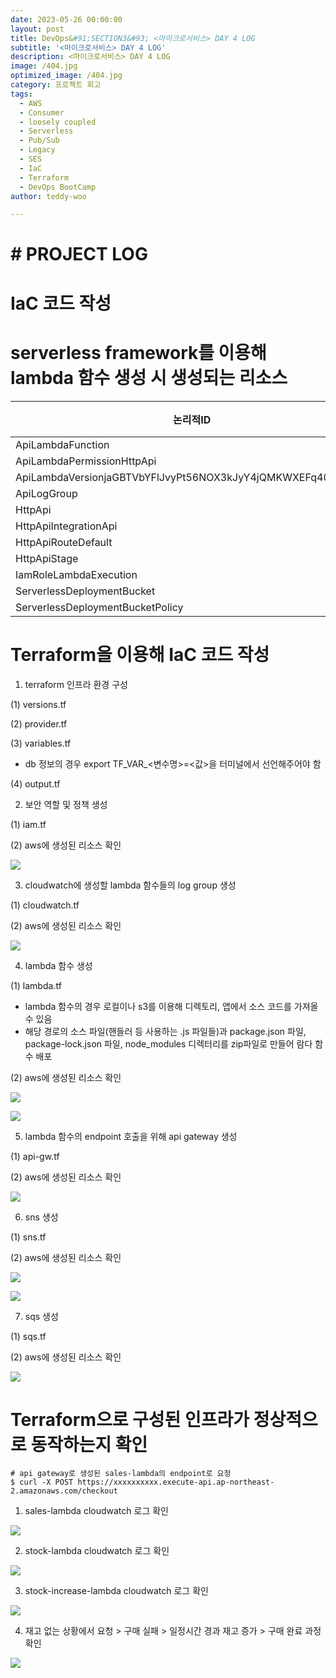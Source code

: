 ```yaml
---
date: 2023-05-26 00:00:00
layout: post
title: DevOps&#91;SECTION3&#93; <마이크로서비스> DAY 4 LOG
subtitle: '<마이크로서비스> DAY 4 LOG'
description: <마이크로서비스> DAY 4 LOG
image: /404.jpg
optimized_image: /404.jpg
category: 프로젝트 회고
tags:
  - AWS
  - Consumer
  - loosely coupled
  - Serverless
  - Pub/Sub
  - Legacy
  - SES
  - IaC
  - Terraform
  - DevOps BootCamp
author: teddy-woo

---
```


# # PROJECT LOG

# IaC 코드 작성

# serverless framework를 이용해 lambda 함수 생성 시 생성되는 리소스

| 논리적ID | 유형 | 모듈 |
| --- | --- | --- |
| ApiLambdaFunction | AWS::Lambda::Function | - |
| ApiLambdaPermissionHttpApi | AWS::Lambda::Permission | - |
| ApiLambdaVersionjaGBTVbYFlJvyPt56NOX3kJyY4jQMKWXEFq4057TLFU | AWS::Lambda::Version | - |
| ApiLogGroup | AWS::Logs::LogGroup | - |
| HttpApi | AWS::ApiGatewayV2::Api | - |
| HttpApiIntegrationApi | AWS::ApiGatewayV2::Integration | - |
| HttpApiRouteDefault | AWS::ApiGatewayV2::Route | - |
| HttpApiStage | AWS::ApiGatewayV2::Stage | - |
| IamRoleLambdaExecution | AWS::IAM::Role | - |
| ServerlessDeploymentBucket | AWS::S3::Bucket | - |
| ServerlessDeploymentBucketPolicy | AWS::S3::BucketPolicy | - |

# Terraform을 이용해 IaC 코드 작성

1. terraform 인프라 환경 구성

(1) versions.tf

(2) provider.tf

(3) variables.tf

- db 정보의 경우 export TF_VAR_<변수명>=<값>을 터미널에서 선언해주어야 함

(4) output.tf

2. 보안 역할 및 정책 생성

(1) iam.tf

(2) aws에 생성된 리소스 확인

![](https://blog.kakaocdn.net/dn/D8XK8/btsh2nxrMP8/qnSU0a9WQeljo8sBwkuRHk/img.png)

3. cloudwatch에 생성할 lambda 함수들의 log group 생성

(1) cloudwatch.tf

(2) aws에 생성된 리소스 확인

![](https://blog.kakaocdn.net/dn/mSBw2/btshZv3NKCZ/madbNj7SX1t0ufIg0GO4a1/img.png)

4. lambda 함수 생성

(1) lambda.tf

- lambda 함수의 경우 로컬이나 s3를 이용해 디렉토리, 앱에서 소스 코드를 가져올 수 있음
- 해당 경로의 소스 파일(핸들러 등 사용하는 .js 파일들)과 package.json 파일, package-lock.json 파일, node_modules 디렉터리를 zip파일로 만들어 람다 함수 배포

(2) aws에 생성된 리소스 확인

![](https://blog.kakaocdn.net/dn/bjHedh/btshTwPH0a0/IqlQouJVPCU0lStZX09Gw1/img.png)

![](https://blog.kakaocdn.net/dn/wwXrZ/btshWtLZ3OP/KbjaY8XPBF6yUjUx4puaV0/img.png)

5. lambda 함수의 endpoint 호출을 위해 api gateway 생성

(1) api-gw.tf

(2) aws에 생성된 리소스 확인

![](https://blog.kakaocdn.net/dn/NwwgX/btsh179dGH8/QMccOZRl3qtilt7rt8nU60/img.png)

6. sns 생성

(1) sns.tf

(2) aws에 생성된 리소스 확인

![](https://blog.kakaocdn.net/dn/A8S0s/btsh4mqGd96/PVoj7KRaaC6rUKuPSzLaU0/img.png)

![](https://blog.kakaocdn.net/dn/UWtVc/btsh03MQMOr/FAcSu1i8fk5Xw6arEdKEF1/img.png)

7. sqs 생성

(1) sqs.tf

(2) aws에 생성된 리소스 확인

![](https://blog.kakaocdn.net/dn/blV7f4/btsh32sg8F8/kBkPqfM6rpuarm1Zs39ln1/img.png)

# Terraform으로 구성된 인프라가 정상적으로 동작하는지 확인

```
# api gateway로 생성된 sales-lambda의 endpoint로 요청
$ curl -X POST https://xxxxxxxxxx.execute-api.ap-northeast-2.amazonaws.com/checkout
```

1. sales-lambda cloudwatch 로그 확인

![](https://blog.kakaocdn.net/dn/diCWuw/btshZvpcLlm/o4XdHUv7vwiUEZn12C2Rx1/img.png)

2. stock-lambda cloudwatch 로그 확인

![](https://blog.kakaocdn.net/dn/WDOCg/btsh17VEZkM/V9OjAuKbsHItBRgZxnx2ok/img.png)

3. stock-increase-lambda cloudwatch 로그 확인

![](https://blog.kakaocdn.net/dn/canVJD/btsh172tmZs/kXnfN9T3rjXOnOKklpV1ek/img.png)

4. 재고 없는 상황에서 요청 > 구매 실패 > 일정시간 경과 재고 증가 > 구매 완료 과정 확인

![](https://blog.kakaocdn.net/dn/p781A/btsh3DM1all/0GAGazMTAosrZ9Bjh3Jp4K/img.png)